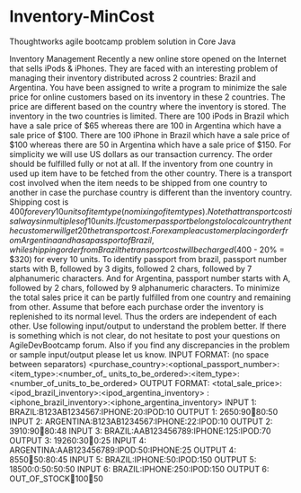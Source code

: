 Inventory-MinCost
=================

Thoughtworks agile bootcamp problem solution in Core Java


Inventory Management
Recently a new online store opened on the Internet that sells iPods & iPhones. They are
faced with an interesting problem of managing their inventory distributed across 2
countries: Brazil and Argentina. You have been assigned to write a program to minimize
the sale price for online customers based on its inventory in these 2 countries.
The price are different based on the country where the inventory is stored. The inventory
in the two countries is limited. There are 100 iPods in Brazil which have a sale price of $65
whereas there are 100 in Argentina which have a sale price of $100. There are 100 iPhone
in Brazil which have a sale price of $100 whereas there are 50 in Argentina which have a
sale price of $150. For simplicity we will use US dollars as our transaction currency.
The order should be fulfilled fully or not at all. If the inventory from one country in used up
item have to be fetched from the other country. There is a transport cost involved when
the item needs to be shipped from one country to another in case the purchase country is
different than the inventory country. Shipping cost is $400 for every 10 units of item type
(no mixing of item types). Note that transport cost is always in multiples of 10 units. If
customer passport belongs to local country then the customer will get 20% discount on
the transport cost. For example a customer placing order from Argentina and has a
passport of Brazil, while shipping order from Brazil the transport cost will be charged
($400 - 20% = $320) for every 10 units. To identify passport from brazil, passport number
starts with B, followed by 3 digits, followed 2 chars, followed by 7 alphanumeric characters.
And for Argentina, passport number starts with A, followed by 2 chars, followed by 9
alphanumeric characters.
To minimize the total sales price it can be partly fulfilled from one country and remaining
from other. Assume that before each purchase order the inventory is replenished to its
normal level. Thus the orders are independent of each other.
Use following input/output to understand the problem better. If there is something which
is not clear, do not hesitate to post your questions on AgileDevBootcamp forum. Also if
you find any discrepancies in the problem or sample input/output please let us know.
INPUT FORMAT: (no space between separators)
<purchase_country>:<optional_passport_number>:<item_type>:<number_of_
units_to_be_ordered>:<item_type>:<number_of_units_to_be_ordered>
OUTPUT FORMAT:
<total_sale_price>:<ipod_brazil_inventory>:<ipod_argentina_inventory>
:<iphone_brazil_inventory>:<iphone_argentina_inventory>
INPUT 1:
BRAZIL:B123AB1234567:IPHONE:20:IPOD:10
OUTPUT 1:
2650:90:100:80:50
INPUT 2:
ARGENTINA:B123AB1234567:IPHONE:22:IPOD:10
OUTPUT 2:
3910:90:100:80:48
INPUT 3:
BRAZIL:AAB123456789:IPHONE:125:IPOD:70
OUTPUT 3:
19260:30:100:0:25
INPUT 4:
ARGENTINA:AAB123456789:IPOD:50:IPHONE:25
OUTPUT 4:
8550:100:50:80:45
INPUT 5:
BRAZIL:IPHONE:50:IPOD:150
OUTPUT 5:
18500:0:50:50:50
INPUT 6:
BRAZIL:IPHONE:250:IPOD:150
OUTPUT 6:
OUT_OF_STOCK:100:100:100:50
